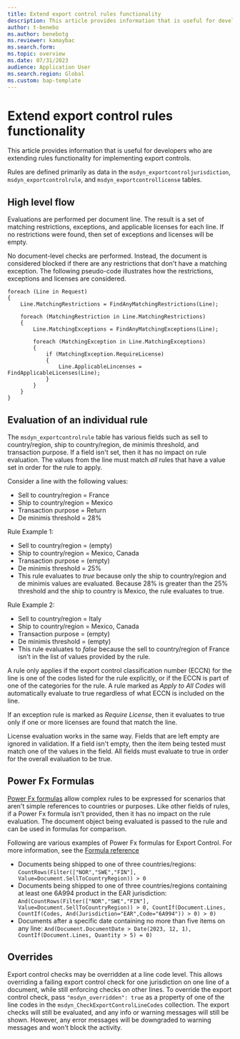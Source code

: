 ```yaml
---
title: Extend export control rules functionality
description: This article provides information that is useful for developers who are extending rules functionality for implementing export controls
author: t-benebo
ms.author: benebotg
ms.reviewer: kamaybac
ms.search.form:
ms.topic: overview
ms.date: 07/31/2023
audience: Application User
ms.search.region: Global
ms.custom: bap-template
---
```


# Extend export control rules functionality

This article provides information that is useful for developers who are extending rules functionality for implementing export controls.

Rules are defined primarily as data in the `msdyn_exportcontroljurisdiction`, `msdyn_exportcontrolrule`, and `msdyn_exportcontrollicense` tables.

## High level flow

Evaluations are performed per document line. The result is a set of matching restrictions, exceptions, and applicable licenses for each line. If no restrictions were found, then set of exceptions and licenses will be empty.

No document-level checks are performed. Instead, the document is considered blocked if there are any restrictions that don't have a matching exception.  The following pseudo-code illustrates how the restrictions, exceptions and licenses are considered.

```plaintext
foreach (Line in Request)
{
    Line.MatchingRestrictions = FindAnyMatchingRestrictions(Line);

    foreach (MatchingRestriction in Line.MatchingRestrictions)
    {
        Line.MatchingExceptions = FindAnyMatchingExceptions(Line);

        foreach (MatchingException in Line.MatchingExceptions)
        {
            if (MatchingException.RequireLicense)
            {
                Line.ApplicableLincenses = FindApplicableLicenses(Line);
            }
        }
    }
}
```

## Evaluation of an individual rule

The `msdyn_exportcontrolrule` table has various fields such as sell to country/region, ship to country/region, de minimis threshold, and transaction purpose. If a field isn't set, then it has no impact on rule evaluation. The values from the line must match *all* rules that have a value set in order for the rule to apply.

Consider a line with the following values:

- Sell to country/region = France
- Ship to country/region = Mexico
- Transaction purpose = Return
- De minimis threshold = 28%

Rule Example 1:

- Sell to country/region = (empty)
- Ship to country/region = Mexico, Canada
- Transaction purpose = (empty)
- De minimis threshold = 25%
- This rule evaluates to *true* because only the ship to country/region and de minimis values are evaluated. Because 28% is greater than the 25% threshold and the ship to country is Mexico, the rule evaluates to true.

Rule Example 2:

- Sell to country/region = Italy
- Ship to country/region = Mexico, Canada
- Transaction purpose = (empty)
- De minimis threshold = (empty)
- This rule evaluates to *false* because the sell to country/region of France isn't in the list of values provided by the rule.

A rule only applies if the export control classification number (ECCN) for the line is one of the codes listed for the rule explicitly, or if the ECCN is part of one of the categories for the rule. A rule marked as *Apply to All Codes* will automatically evaluate to true regardless of what ECCN is included on the line.

If an exception rule is marked as *Require License*, then it evaluates to true only if one or more licenses are found that match the line.

License evaluation works in the same way. Fields that are left empty are ignored in validation. If a field isn't empty, then the item being tested must match one of the values in the field. All fields must evaluate to true in order for the overall evaluation to be true.

## Power Fx Formulas

[Power Fx formulas](/power-platform/power-fx/overview) allow complex rules to be expressed for scenarios that aren't simple references to countries or purposes. Like other fields of rules, if a Power Fx formula isn't provided, then it has no impact on the rule evaluation. The document object being evaluated is passed to the rule and can be used in formulas for comparison.

Following are various examples of Power Fx formulas for Export Control. For more information, see the [Formula reference](/power-platform/power-fx/formula-reference)

- Documents being shipped to one of three countries/regions:
    ```CountRows(Filter(["NOR","SWE","FIN"], Value=Document.SellToCountryRegion)) > 0```
- Documents being shipped to one of three countries/regions containing at least one 6A994 product in the EAR jurisdiction:
    ```And(CountRows(Filter(["NOR","SWE","FIN"], Value=Document.SellToCountryRegion)) > 0, CountIf(Document.Lines, CountIf(Codes, And(Jurisdiction="EAR",Code="6A994")) > 0) > 0)```
- Documents after a specific date containing no more than five items on any line:
    ```And(Document.DocumentDate > Date(2023, 12, 1), CountIf(Document.Lines, Quantity > 5) = 0)```

## Overrides

Export control checks may be overridden at a line code level. This allows overriding a failing export control check for one jurisdiction on one line of a document, while still enforcing checks on other lines. To override the export control check, pass `"msdyn_overridden": true` as a property of one of the line codes in the `msdyn_CheckExportControlLineCodes` collection. The export checks will still be evaluated, and any info or warning messages will still be shown. However, any error messages will be downgraded to warning messages and won't block the activity.
